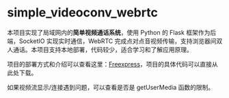 # simple_videoconv_webrtc
本项目实现了局域网内的**简单视频通话系统**，使用 Python 的 Flask 框架作为后端，SocketIO 实现实时通信，WebRTC 完成点对点音视频传输，支持浏览器间双人通话。本项目支持本地部署，代码较少，适合学习和了解应用原理。

项目的部署方式和介绍可以查看这里：[Freexpress](https://yolowoo.icu/2025/04/15/video-conv-instruct/)，项目的具体代码可以直接从此处下载。

如果视频流显示/连接遇到问题，可以查看是否是 getUserMedia 函数的限制。
